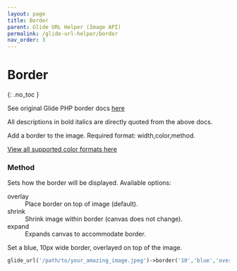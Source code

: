 ```yaml
---
layout: page
title: Border
parent: Glide URL Helper (Image API)
permalink: /glide-url-helper/border
nav_order: 3
---
```

# Border
{: .no_toc }

See original Glide PHP border docs [here](https://glide.thephpleague.com/2.0/api/border/)

All descriptions in bold italics are directly quoted from the above docs.

Add a border to the image. Required format: width,color,method.

[View all supported color formats here](https://glide.thephpleague.com/2.0/api/colors/)

### Method
Sets how the border will be displayed. Available options:
<dl>
  <dt>overlay</dt>
  <dd>Place border on top of image (default).</dd>
  <dt>shrink</dt>
  <dd>Shrink image within border (canvas does not change).</dd>
  <dt>expand</dt>
  <dd>Expands canvas to accommodate border.</dd>
</dl>

Set a blue, 10px wide border, overlayed on top of the image.


```php 
glide_url('/path/to/your_amazing_image.jpeg')->border('10','blue','overlay')->url()
```